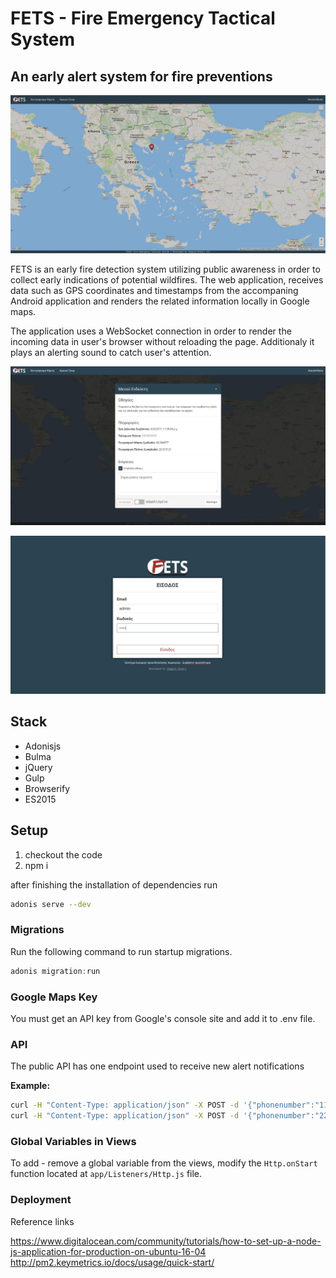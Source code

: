 # FETS - Fire Emergency Tactical System

## An early alert system for fire preventions

![Main page](screenshots/fets-main.jpeg "FETS main page")

FETS is an early fire detection system utilizing public awareness in order to collect early indications of potential wildfires. The web application, receives data such as GPS coordinates and timestamps from the accompaning Android application and renders the related information locally in Google maps.

The application uses a WebSocket connection in order to render the incoming data in user's browser without reloading the page. Additionaly it plays an alerting sound to catch user's attention.

![Event settings menu](screenshots/fets-event-settings.jpeg "FETS event settings menu")

![Login page](screenshots/fets-login.jpeg "FETS login page")

## Stack

* Adonisjs
* Bulma
* jQuery
* Gulp
* Browserify
* ES2015

## Setup

1. checkout the code
1. npm i

after finishing the installation of dependencies run

```bash
adonis serve --dev
```

### Migrations

Run the following command to run startup migrations.

```js
adonis migration:run
```

### Google Maps Key

You must get an API key from Google's console site and add it to .env file.

### API

The public API has one endpoint used to receive new alert notifications

**Example:**

```bash
curl -H "Content-Type: application/json" -X POST -d '{"phonenumber":"1111111111","lat": 40.064977, "lon": 23.913121}' http://127.0.0.1:3333/api/v1/alerts/create
curl -H "Content-Type: application/json" -X POST -d '{"phonenumber":"2222222222","lat": 40.5, "lon": 23.1}' http://127.0.0.1:3333/api/v1/alerts/create

```

### Global Variables in Views

To add - remove a global variable from the views, modify the `Http.onStart` function located at `app/Listeners/Http.js` file.


### Deployment

Reference links

https://www.digitalocean.com/community/tutorials/how-to-set-up-a-node-js-application-for-production-on-ubuntu-16-04
http://pm2.keymetrics.io/docs/usage/quick-start/
